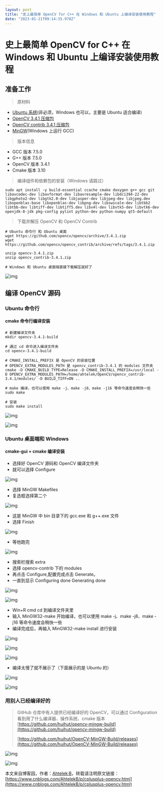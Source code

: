 ```yaml
---
layout: post
title: "史上最简单 OpenCV for C++ 在 Windows 和 Ubuntu 上编译安装使用教程"
date: "2023-01-21T09:14:35.978Z"
---
```

史上最简单 OpenCV for C++ 在 Windows 和 Ubuntu 上编译安装使用教程
=================================================

准备工作
----

> 原材料

*   [Ubuntu 系统](https://ubuntu.com/download)(非必须，Windows 也可以，主要是 Ubuntu 适合编译)
*   [OpenCV 3.4.1 压缩包](https://github.com/opencv/opencv/archive/3.4.1.zip)
*   [OpenCV contrib 3.4.1 压缩包](https://github.com/opencv/opencv_contrib/archive/refs/tags/3.4.1.zip)
*   [MinGW](https://www.mingw-w64.org/downloads/)(Windows 上运行 GCC)

> 版本信息

*   GCC 版本 7.5.0
*   G++ 版本 7.5.0
*   OpenCV 版本 3.4.1
*   Cmake 版本 3.10

> 编译组件和依赖包的安装（Windows 请跳过）

    sudo apt install -y build-essential ccache cmake doxygen g++ gcc git libavcodec-dev libavformat-dev libavresample-dev libdc1394-22-dev libgphoto2-dev libgtk2.0-dev libjasper-dev libjpeg-dev libjpeg.dev libopenblas-base libopenblas-dev libpng-dev libswscale-dev libtbb2 libtbb-dev libtiff-dev libtiff5.dev libv4l-dev libvtk5-dev libvtk6-dev openjdk-8-jdk pkg-config pylint python-dev python-numpy qt5-default
    

> 下载并解压 OpenCV 和 OpenCV Contrib

    # Ubuntu 命令行 和 Ubuntu 桌面
    wget https://github.com/opencv/opencv/archive/3.4.1.zip
    wget https://github.com/opencv/opencv_contrib/archive/refs/tags/3.4.1.zip
    
    unzip opencv-3.4.1.zip
    unzip opencv_contrib-3.4.1.zip
    
    # Windows 和 Ubuntu 桌面端直接下载解压就好了
    

![img](https://img2023.cnblogs.com/blog/2977530/202301/2977530-20230119125217845-1048845894.png)

编译 OpenCV 源码
------------

### Ubuntu 命令行

#### cmake 命令行编译安装

    # 新建编译文件夹
    mkdir opencv-3.4.1-build
    
    # 通过 cd 命令进入编译文件夹
    cd opencv-3.4.1-build
    
    # CMAKE_INSTALL_PREFIX 是 OpenCV 的安装位置
    # OPENCV_EXTRA_MODULES_PATH 是 opencv_contrib-3.4.1 的 modules 文件夹
    cmake -D CMAKE_BUILD_TYPE=Release -D CMAKE_INSTALL_PREFIX=/usr/local -D OPENCV_EXTRA_MODULES_PATH=/home/ahtelek/OpenCV/opencv_contrib-3.4.1/modules/ -D BUILD_TIFF=ON ..
    
    # make 编译，也可以使用 make -j、make -j8、make -j16 等命令速度会稍快一些
    sudo make
    
    # 安装
    sudo make install
    

![img](https://img2023.cnblogs.com/blog/2977530/202301/2977530-20230120191022487-984766652.png)

![img](https://img2023.cnblogs.com/blog/2977530/202301/2977530-20230120191041566-1137740510.png)

### Ubuntu 桌面端和 Windows

#### cmake-gui + cmake 编译安装

*   选择好 OpenCV 源码和 OpenCV 编译文件夹
*   就可以选择 Configure

![img](https://img2023.cnblogs.com/blog/2977530/202301/2977530-20230120181554161-1433392464.png)

*   选择 MinGW Makefiles
*   复选框选择第二个

![img](https://img2023.cnblogs.com/blog/2977530/202301/2977530-20230120182015377-488476041.png)

*   这是 MinGW 中 bin 目录下的 gcc.exe 和 g++.exe 文件
*   选择 Finish

![img](https://img2023.cnblogs.com/blog/2977530/202301/2977530-20230120182057695-529777778.png)

*   等他跑完

![img](https://img2023.cnblogs.com/blog/2977530/202301/2977530-20230120182437425-1723696496.png)

*   搜索栏搜索 extra
*   选择 opencv-contrib 下的 modules
*   再点击 Configure,配置完成点击 Generate。
*   一直到显示 Configuring done Generating done

![img](https://img2023.cnblogs.com/blog/2977530/202301/2977530-20230120183322187-140346924.png)

![img](https://img2023.cnblogs.com/blog/2977530/202301/2977530-20230120185306852-1658409875.png)

*   Win+R cmd cd 到编译文件夹里
*   输入 MinGW32-make 开始编译，也可以使用 make -j、make -j8、make -j16 等命令速度会稍快一些
*   编译完成后，再输入 MinGW32-make install 进行安装

![img](https://img2023.cnblogs.com/blog/2977530/202301/2977530-20230120194745604-1499582415.png)

![img](https://img2023.cnblogs.com/blog/2977530/202301/2977530-20230120194809919-1438616283.png)

![img](https://img2023.cnblogs.com/blog/2977530/202301/2977530-20230120194653715-1699240504.png)

*   编译太慢了就不展示了（下面展示的是 Ubuntu 的）

![img](https://img2023.cnblogs.com/blog/2977530/202301/2977530-20230120191022487-984766652.png)

![img](https://img2023.cnblogs.com/blog/2977530/202301/2977530-20230120191041566-1137740510.png)

### 用别人已经编译好的

> GitHub 仓库中有人提供已经编译好的 OpenCV，可以通过 Configuration 看到用了什么编译器、操作系统、cmake 版本  
> [https://github.com/huihut/opencv-mingw-build](https://github.com/huihut/opencv-mingw-build)
> 
> [https://github.com/huihut/OpenCV-MinGW-Build/releases](https://github.com/huihut/OpenCV-MinGW-Build/releases)

![img](https://img2023.cnblogs.com/blog/2977530/202301/2977530-20230120212716951-757061948.png)

![img](https://img2023.cnblogs.com/blog/2977530/202301/2977530-20230120212558946-1211003318.png)

本文来自博客园，作者：[Ahtelek·B](https://www.cnblogs.com/AhtelekB/)，转载请注明原文链接：[https://www.cnblogs.com/AhtelekB/p/cplusplus-opencv.html](https://www.cnblogs.com/AhtelekB/p/cplusplus-opencv.html)